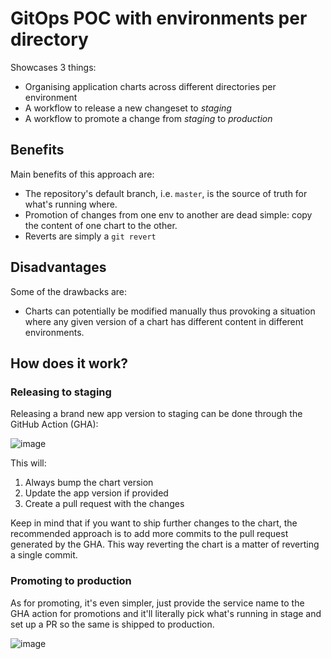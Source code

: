 # GitOps POC with environments per directory 

Showcases 3 things:

* Organising application charts across different directories per environment
* A workflow to release a new changeset to _staging_
* A workflow to promote a change from _staging_ to _production_


## Benefits

Main benefits of this approach are:
* The repository's default branch, i.e. `master`, is the source of truth for
  what's running where.
* Promotion of changes from one env to another are dead simple: copy the
  content of one chart to the other.
* Reverts are simply a `git revert`

## Disadvantages

Some of the drawbacks are:
* Charts can potentially be modified manually thus provoking a situation where
  any given version of a chart has different content in different environments.


## How does it work?

### Releasing to staging

Releasing a brand new app version to staging can be done through the GitHub
Action (GHA):

![image](https://user-images.githubusercontent.com/10437518/227167447-6c341914-0811-43d0-b3f3-0e0cd78cea6b.png)

This will:
1. Always bump the chart version
2. Update the app version if provided
3. Create a pull request with the changes

Keep in mind that if you want to ship further changes to the chart, the
recommended approach is to add more commits to the pull request generated
by the GHA. This way reverting the chart is a matter of reverting a single
commit.

### Promoting to production

As for promoting, it's even simpler, just provide the service name to the
GHA action for promotions and it'll literally pick what's running in stage
and set up a PR so the same is shipped to production.

![image](https://user-images.githubusercontent.com/10437518/227168949-b46cbfba-2bf3-4da2-a28f-608afb5309e4.png)

